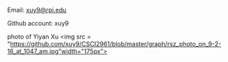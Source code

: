 Email: xuy9@rpi.edu

Github account: xuy9

photo of Yiyan Xu <img src = "https://github.com/xuy9/CSCI2961/blob/master/graph/rsz_photo_on_9-2-16_at_1047_am.jpg"width="175px">


